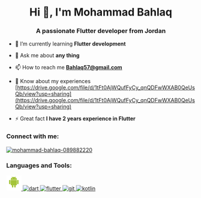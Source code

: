 <h1 align="center">Hi 👋, I'm Mohammad Bahlaq</h1>
<h3 align="center">A passionate Flutter developer from Jordan</h3>

- 🌱 I’m currently learning **Flutter development**

- 💬 Ask me about **any thing**

- 📫 How to reach me **Bahlaq57@gmail.com**

- 📄 Know about my experiences [https://drive.google.com/file/d/1tFt0AjWQufFyCy_qnQDFwWXAB0QeUsQb/view?usp=sharing](https://drive.google.com/file/d/1tFt0AjWQufFyCy_qnQDFwWXAB0QeUsQb/view?usp=sharing)

- ⚡ Great fact **I have 2 years experience in Flutter**

<h3 align="left">Connect with me:</h3>
<p align="left">
<a href="https://linkedin.com/in/mohammad-bahlaq-089882220" target="blank"><img align="center" src="https://raw.githubusercontent.com/rahuldkjain/github-profile-readme-generator/master/src/images/icons/Social/linked-in-alt.svg" alt="mohammad-bahlaq-089882220" height="30" width="40" /></a>
</p>

<h3 align="left">Languages and Tools:</h3>
<p align="left"> <a href="https://developer.android.com" target="_blank" rel="noreferrer"> <img src="https://raw.githubusercontent.com/devicons/devicon/master/icons/android/android-original-wordmark.svg" alt="android" width="40" height="40"/> </a> <a href="https://dart.dev" target="_blank" rel="noreferrer"> <img src="https://www.vectorlogo.zone/logos/dartlang/dartlang-icon.svg" alt="dart" width="40" height="40"/> </a> <a href="https://flutter.dev" target="_blank" rel="noreferrer"> <img src="https://www.vectorlogo.zone/logos/flutterio/flutterio-icon.svg" alt="flutter" width="40" height="40"/> </a> <a href="https://git-scm.com/" target="_blank" rel="noreferrer"> <img src="https://www.vectorlogo.zone/logos/git-scm/git-scm-icon.svg" alt="git" width="40" height="40"/> </a> <a href="https://kotlinlang.org" target="_blank" rel="noreferrer"> <img src="https://www.vectorlogo.zone/logos/kotlinlang/kotlinlang-icon.svg" alt="kotlin" width="40" height="40"/> </a> </p>
